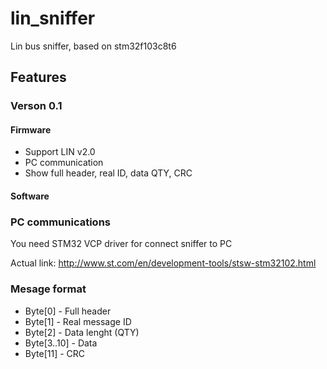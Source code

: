 # lin_sniffer
Lin bus sniffer, based on stm32f103c8t6
## Features
### Verson 0.1
#### Firmware
- Support LIN v2.0
- PC communication
- Show full header, real ID, data QTY, CRC

#### Software

### PC communications
You need STM32 VCP driver for connect sniffer to PC<p>
Actual link:  <a>http://www.st.com/en/development-tools/stsw-stm32102.html</a>

### Mesage format
- Byte[0] - Full header
- Byte[1] - Real message ID
- Byte[2] - Data lenght (QTY)
- Byte[3..10] - Data
- Byte[11] - CRC
